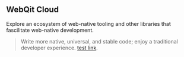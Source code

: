 ## WebQit Cloud
Explore an ecosystem of web-native tooling and other libraries that fascilitate web-native development. 

> Write more native, universal, and stable code; enjoy a traditional developer experience. [test link](../hello/README.md).

<html-import name="ul" template="page/tooling/#layout/projects-listing"></html-import>
